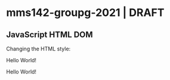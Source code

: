 # mms142-groupg-2021 | DRAFT 
<html>
<body>

<h2>JavaScript HTML DOM</h2>
<p>Changing the HTML style:</p>


<p id="p1">Hello World!</p>
<p id="p2">Hello World!</p>




</body>
</html>
